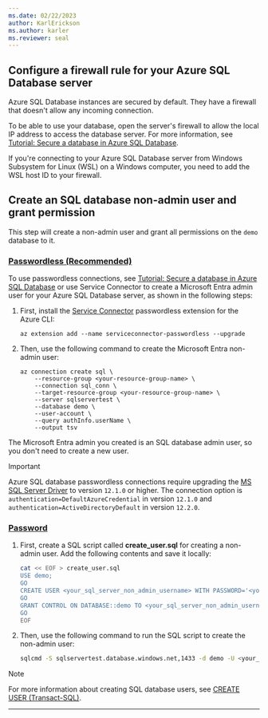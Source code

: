 ```yaml
---
ms.date: 02/22/2023
author: KarlErickson
ms.author: karler
ms.reviewer: seal
---
```


## Configure a firewall rule for your Azure SQL Database server

Azure SQL Database instances are secured by default. They have a firewall that doesn't allow any incoming connection.

To be able to use your database, open the server's firewall to allow the local IP address to access the database server. For more information, see [Tutorial: Secure a database in Azure SQL Database](/azure/azure-sql/database/secure-database-tutorial).

If you're connecting to your Azure SQL Database server from Windows Subsystem for Linux (WSL) on a Windows computer, you need to add the WSL host ID to your firewall.

## Create an SQL database non-admin user and grant permission

This step will create a non-admin user and grant all permissions on the `demo` database to it.

### [Passwordless (Recommended)](#tab/passwordless)

To use passwordless connections, see [Tutorial: Secure a database in Azure SQL Database](/azure/azure-sql/database/secure-database-tutorial) or use Service Connector to create a Microsoft Entra admin user for your Azure SQL Database server, as shown in the following steps:

1. First, install the [Service Connector](/azure/service-connector/overview) passwordless extension for the Azure CLI:

   ```azurecli
   az extension add --name serviceconnector-passwordless --upgrade
   ```

1. Then, use the following command to create the Microsoft Entra non-admin user:

   ```azurecli
   az connection create sql \
       --resource-group <your-resource-group-name> \
       --connection sql_conn \
       --target-resource-group <your-resource-group-name> \
       --server sqlservertest \
       --database demo \
       --user-account \
       --query authInfo.userName \
       --output tsv
   ```

The Microsoft Entra admin you created is an SQL database admin user, so you don't need to create a new user.

> [!IMPORTANT]
> Azure SQL database passwordless connections require upgrading the [MS SQL Server Driver](https://mvnrepository.com/artifact/com.microsoft.sqlserver/mssql-jdbc) to version `12.1.0` or higher. The connection option is `authentication=DefaultAzureCredential` in version `12.1.0` and `authentication=ActiveDirectoryDefault` in version `12.2.0`.

### [Password](#tab/password)

1. First, create a SQL script called **create_user.sql** for creating a non-admin user. Add the following contents and save it locally:

   ```bash
   cat << EOF > create_user.sql
   USE demo;
   GO
   CREATE USER <your_sql_server_non_admin_username> WITH PASSWORD='<your_sql_server_non_admin_password>'
   GO
   GRANT CONTROL ON DATABASE::demo TO <your_sql_server_non_admin_username>;
   GO
   EOF
   ```

1. Then, use the following command to run the SQL script to create the non-admin user:

   ```bash
   sqlcmd -S sqlservertest.database.windows.net,1433 -d demo -U <your_sql_server_admin_username> -P <your_sql_server_admin_password> -i create_user.sql
   ```

> [!NOTE]
> For more information about creating SQL database users, see [CREATE USER (Transact-SQL)](/sql/t-sql/statements/create-user-transact-sql).

---
